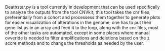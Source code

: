 Deathstar.py is a tool currently in development that can be used specifically to analyze the outputs from the tool CNVkit, this tool takes the cnr files, preferentially from a cohort and processess them together to generate plots for easier visualization of alterations in the genome, one has to put their gene list as in an array and feed it to the loop, along with the cnr files, most of the other tasks are automated, except in some places where manual ovveride is needed to filter amplifications and deletions based on the z score methods and to change the thresholds as needed by the user.
